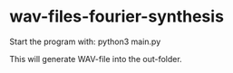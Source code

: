 # wav-files-fourier-synthesis

Start the program with:
python3 main.py

This will generate WAV-file into the out-folder.
